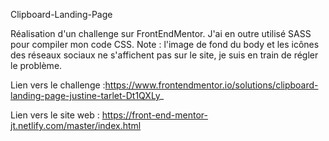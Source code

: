 Clipboard-Landing-Page

Réalisation d'un challenge sur FrontEndMentor. J'ai en outre utilisé SASS pour compiler mon code CSS. Note : l'image de fond du body et les icônes des réseaux sociaux ne s'affichent pas sur le site, je suis en train de régler le problème.

Lien vers le challenge :https://www.frontendmentor.io/solutions/clipboard-landing-page-justine-tarlet-Dt1QXLy_

Lien vers le site web : https://front-end-mentor-jt.netlify.com/master/index.html
